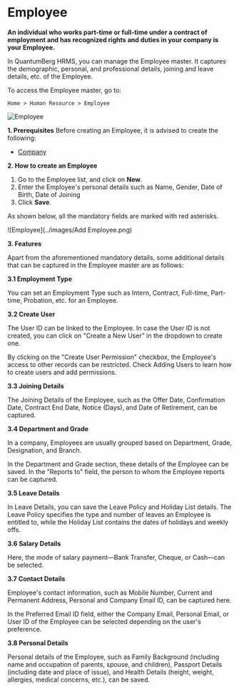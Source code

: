 # Employee

**An individual who works part-time or full-time under a contract of employment and has recognized rights and duties in your company is your Employee.**

In QuantumBerg HRMS, you can manage the Employee master. It captures the demographic, personal, and professional details, joining and leave details, etc. of the Employee.

To access the Employee master, go to:

    Home > Human Resource > Employee

![Employee](../images/Employee.gif)



**1. Prerequisites**
Before creating an Employee, it is advised to create the following:

* [Company](Company.md)

**2. How to create an Employee**

1. Go to the Employee list, and click on **New**.
2. Enter the Employee's personal details such as Name, Gender, Date of Birth, Date of Joining  
3. Click **Save**.

As shown below, all the mandatory fields are marked with red asterisks.

![Employee](../images/Add Employee.png)

**3. Features**

Apart from the aforementioned mandatory details, some additional details that can be captured in the Employee master are as follows:

**3.1 Employment Type**

You can set an Employment Type such as Intern, Contract, Full-time, Part-time, Probation, etc. for an Employee.

**3.2 Create User**

The User ID can be linked to the Employee. In case the User ID is not created, you can click on "Create a New User" in the dropdown to create one.

By clicking on the "Create User Permission" checkbox, the Employee's access to other records can be restricted. Check Adding Users to learn how to create users and add permissions.

**3.3 Joining Details**

The Joining Details of the Employee, such as the Offer Date, Confirmation Date, Contract End Date, Notice (Days), and Date of Retirement, can be captured.

**3.4 Department and Grade**

In a company, Employees are usually grouped based on Department, Grade, Designation, and Branch.

In the Department and Grade section, these details of the Employee can be saved. In the "Reports to" field, the person to whom the Employee reports can be captured.

**3.5 Leave Details**

In Leave Details, you can save the Leave Policy and Holiday List details. The Leave Policy specifies the type and number of leaves an Employee is entitled to, while the Holiday List contains the dates of holidays and weekly offs.

**3.6 Salary Details**

Here, the mode of salary payment—Bank Transfer, Cheque, or Cash—can be selected.

**3.7 Contact Details**

Employee's contact information, such as Mobile Number, Current and Permanent Address, Personal and Company Email ID, can be captured here.

In the Preferred Email ID field, either the Company Email, Personal Email, or User ID of the Employee can be selected depending on the user's preference.

**3.8 Personal Details**

Personal details of the Employee, such as Family Background (including name and occupation of parents, spouse, and children), Passport Details (including date and place of issue), and Health Details (height, weight, allergies, medical concerns, etc.), can be saved.